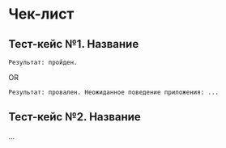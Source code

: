 # Чек-лист

## Тест-кейс №1. Название

`Результат: пройден.`

OR

`Результат: провален. Неожиданное поведение приложения: ...`

## Тест-кейс №2. Название

...
